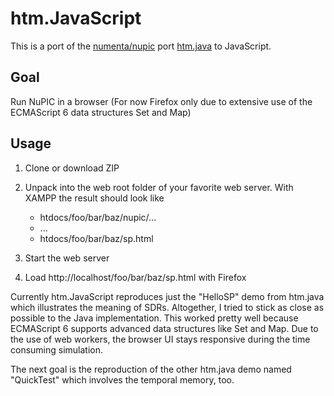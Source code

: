 # htm.JavaScript
This is a port of the [numenta/nupic](https://github.com/numenta/nupic) port [htm.java](https://github.com/numenta/htm.java) to JavaScript.

## Goal
Run NuPIC in a browser (For now Firefox only due to extensive use of the ECMAScript 6 data structures Set and Map)

## Usage
1. Clone or download ZIP

2. Unpack into the web root folder of your favorite web server. With XAMPP the result should look like
   - htdocs/foo/bar/baz/nupic/...
   - ...
   - htdocs/foo/bar/baz/sp.html

3. Start the web server

4. Load http://localhost/foo/bar/baz/sp.html with Firefox 

Currently htm.JavaScript reproduces just the "HelloSP" demo from htm.java which illustrates the meaning of SDRs. Altogether, I tried to stick as close as possible to the Java implementation. This worked pretty well because ECMAScript 6 supports advanced data structures like Set and Map. Due to the use of web workers, the browser UI stays responsive during the time consuming simulation. 

The next goal is the reproduction of the other htm.java demo named "QuickTest" which involves the temporal memory, too. 
